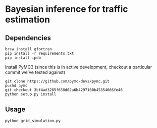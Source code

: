 Bayesian inference for traffic estimation
======

Dependencies
------

    brew install gfortran
    pip install -r requirements.txt
    pip install ipdb

Install PyMC3 (since this is in active development, checkout a particular commit we've tested against)

    git clone https://github.com/pymc-devs/pymc.git
    pushd pymc
    git checkout 3bf4ad3285f658d02a6b4297160b45354666fe46
    python setup.py install

Usage
------

    python grid_simulation.py
